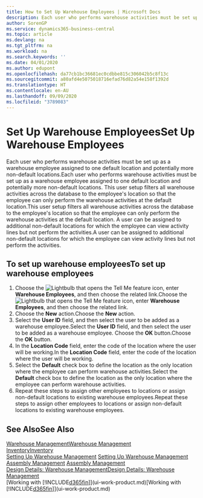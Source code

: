 ```yaml
---
title: How to Set Up Warehouse Employees | Microsoft Docs
description: Each user who performs warehouse activities must be set up as a warehouse employee assigned to one default location and potentially more non-default locations.
author: SorenGP
ms.service: dynamics365-business-central
ms.topic: article
ms.devlang: na
ms.tgt_pltfrm: na
ms.workload: na
ms.search.keywords: ''
ms.date: 04/01/2020
ms.author: edupont
ms.openlocfilehash: da77cb1bc36681ec0cdbbe815c306042b5c8f13c
ms.sourcegitcommit: a80afd4e5075018716efad76d82a54e158f1392d
ms.translationtype: HT
ms.contentlocale: en-AU
ms.lasthandoff: 09/09/2020
ms.locfileid: "3789083"
---
```

# <a name="set-up-warehouse-employees"></a><span data-ttu-id="aad96-103">Set Up Warehouse Employees</span><span class="sxs-lookup"><span data-stu-id="aad96-103">Set Up Warehouse Employees</span></span>
<span data-ttu-id="aad96-104">Each user who performs warehouse activities must be set up as a warehouse employee assigned to one default location and potentially more non-default locations.</span><span class="sxs-lookup"><span data-stu-id="aad96-104">Each user who performs warehouse activities must be set up as a warehouse employee assigned to one default location and potentially more non-default locations.</span></span> <span data-ttu-id="aad96-105">This user setup filters all warehouse activities across the database to the employee's location so that the employee can only perform the warehouse activities at the default location.</span><span class="sxs-lookup"><span data-stu-id="aad96-105">This user setup filters all warehouse activities across the database to the employee's location so that the employee can only perform the warehouse activities at the default location.</span></span> <span data-ttu-id="aad96-106">A user can be assigned to additional non-default locations for which the employee can view activity lines but not perform the activities.</span><span class="sxs-lookup"><span data-stu-id="aad96-106">A user can be assigned to additional non-default locations for which the employee can view activity lines but not perform the activities.</span></span>

## <a name="to-set-up-warehouse-employees"></a><span data-ttu-id="aad96-107">To set up warehouse employees</span><span class="sxs-lookup"><span data-stu-id="aad96-107">To set up warehouse employees</span></span>  
1.  <span data-ttu-id="aad96-108">Choose the ![Lightbulb that opens the Tell Me feature](media/ui-search/search_small.png "Tell me what you want to do") icon, enter **Warehouse Employees**, and then choose the related link.</span><span class="sxs-lookup"><span data-stu-id="aad96-108">Choose the ![Lightbulb that opens the Tell Me feature](media/ui-search/search_small.png "Tell me what you want to do") icon, enter **Warehouse Employees**, and then choose the related link.</span></span>  
2. <span data-ttu-id="aad96-109">Choose the **New** action.</span><span class="sxs-lookup"><span data-stu-id="aad96-109">Choose the **New** action.</span></span>  
3. <span data-ttu-id="aad96-110">Select the **User ID** field, and then select the user to be added as a warehouse employee.</span><span class="sxs-lookup"><span data-stu-id="aad96-110">Select the **User ID** field, and then select the user to be added as a warehouse employee.</span></span> <span data-ttu-id="aad96-111">Choose the **OK** button.</span><span class="sxs-lookup"><span data-stu-id="aad96-111">Choose the **OK** button.</span></span>  
6.  <span data-ttu-id="aad96-112">In the **Location Code** field, enter the code of the location where the user will be working.</span><span class="sxs-lookup"><span data-stu-id="aad96-112">In the **Location Code** field, enter the code of the location where the user will be working.</span></span>  
7.  <span data-ttu-id="aad96-113">Select the **Default** check box to define the location as the only location where the employee can perform warehouse activities.</span><span class="sxs-lookup"><span data-stu-id="aad96-113">Select the **Default** check box to define the location as the only location where the employee can perform warehouse activities.</span></span>  
8.  <span data-ttu-id="aad96-114">Repeat these steps to assign other employees to locations or assign non-default locations to existing warehouse employees.</span><span class="sxs-lookup"><span data-stu-id="aad96-114">Repeat these steps to assign other employees to locations or assign non-default locations to existing warehouse employees.</span></span>  

## <a name="see-also"></a><span data-ttu-id="aad96-115">See Also</span><span class="sxs-lookup"><span data-stu-id="aad96-115">See Also</span></span>  
[<span data-ttu-id="aad96-116">Warehouse Management</span><span class="sxs-lookup"><span data-stu-id="aad96-116">Warehouse Management</span></span>](warehouse-manage-warehouse.md)  
[<span data-ttu-id="aad96-117">Inventory</span><span class="sxs-lookup"><span data-stu-id="aad96-117">Inventory</span></span>](inventory-manage-inventory.md)  
<span data-ttu-id="aad96-118">[Setting Up Warehouse Management](warehouse-setup-warehouse.md)   </span><span class="sxs-lookup"><span data-stu-id="aad96-118">[Setting Up Warehouse Management](warehouse-setup-warehouse.md)   </span></span>  
<span data-ttu-id="aad96-119">[Assembly Management](assembly-assemble-items.md)  </span><span class="sxs-lookup"><span data-stu-id="aad96-119">[Assembly Management](assembly-assemble-items.md)  </span></span>  
[<span data-ttu-id="aad96-120">Design Details: Warehouse Management</span><span class="sxs-lookup"><span data-stu-id="aad96-120">Design Details: Warehouse Management</span></span>](design-details-warehouse-management.md)  
<span data-ttu-id="aad96-121">[Working with [!INCLUDE[d365fin](includes/d365fin_md.md)]](ui-work-product.md)</span><span class="sxs-lookup"><span data-stu-id="aad96-121">[Working with [!INCLUDE[d365fin](includes/d365fin_md.md)]](ui-work-product.md)</span></span>  
